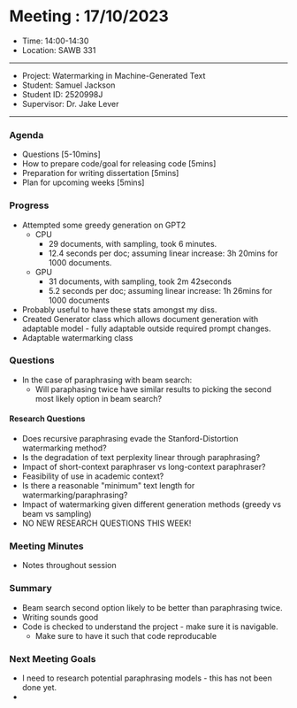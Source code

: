# Meeting : 17/10/2023

* Time: 14:00-14:30
* Location: SAWB 331
----------

* Project: Watermarking in Machine-Generated Text
* Student: Samuel Jackson
* Student ID: 2520998J
* Supervisor: Dr. Jake Lever
----------

### Agenda

- Questions [5-10mins]
- How to prepare code/goal for releasing code [5mins]
- Preparation for writing dissertation [5mins]
- Plan for upcoming weeks [5mins]

### Progress

- Attempted some greedy generation on GPT2
  - CPU
    - 29 documents, with sampling, took 6 minutes.
    - 12.4 seconds per doc; assuming linear increase: 3h 20mins for 1000 documents.
  - GPU 
    - 31 documents, with sampling, took 2m 42seconds
    - 5.2 seconds per doc; assuming linear increase: 1h 26mins for 1000 documents
- Probably useful to have these stats amongst my diss.
- Created Generator class which allows document generation with adaptable model - fully adaptable outside required prompt changes.
- Adaptable watermarking class 

### Questions

- In the case of paraphrasing with beam search:
  - Will paraphasing twice have similar results to picking the second most likely option in beam search?

#### Research Questions
- Does recursive paraphrasing evade the Stanford-Distortion watermarking method?
- Is the degradation of text perplexity linear through paraphrasing?
- Impact of short-context paraphraser vs long-context paraphraser?
- Feasibility of use in academic context?
- Is there a reasonable "minimum" text length for watermarking/paraphrasing? 
- Impact of watermarking given different generation methods (greedy vs beam vs sampling)
- NO NEW RESEARCH QUESTIONS THIS WEEK!

### Meeting Minutes

- Notes throughout session

### Summary

- Beam search second option likely to be better than paraphrasing twice.
- Writing sounds good
- Code is checked to understand the project - make sure it is navigable.
  - Make sure to have it such that code reproducable

### Next Meeting Goals

- I need to research potential paraphrasing models - this has not been done yet.
- 


